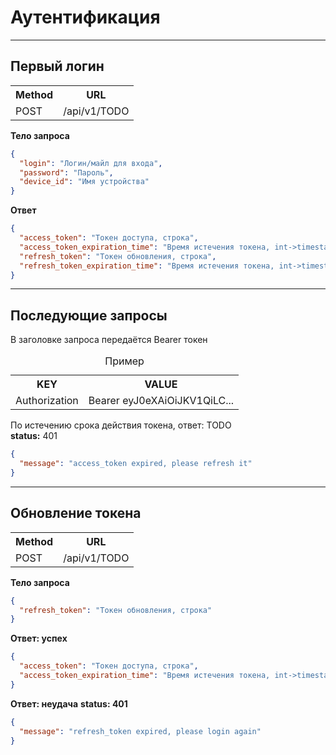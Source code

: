 # Аутентификация
___
## Первый логин
<table>
    <tr>
        <th> Method </th>
        <th> URL </th>
    </tr>
    <tr>
        <td> POST </td>
        <td> /api/v1/TODO </td>
    </tr>
</table>

**Тело запроса**
```json
{    
  "login": "Логин/майл для входа",
  "password": "Пароль",
  "device_id": "Имя устройства"
}
```

**Ответ**
```json
{
  "access_token": "Токен доступа, строка",
  "access_token_expiration_time": "Время истечения токена, int->timestamp",
  "refresh_token": "Токен обновления, строка",
  "refresh_token_expiration_time": "Время истечения токена, int->timestamp"
}
```
___
## Последующие запросы
В заголовке запроса передаётся Bearer токен
<table>
<caption>Пример</caption>
    <tr>
        <th> KEY </th>
        <th> VALUE </th>
    </tr>
    <tr>
        <td> Authorization </td>
        <td> Bearer eyJ0eXAiOiJKV1QiLC... </td>
    </tr>
</table>

По истечению срока действия токена, ответ: TODO <br>
**status:** 401
```json
{
  "message": "access_token expired, please refresh it"
}
```
___
## Обновление токена
<table>
    <tr>
        <th> Method </th>
        <th> URL </th>
    </tr>
    <tr>
        <td> POST </td>
        <td> /api/v1/TODO </td>
    </tr>
</table>

**Тело запроса**
```json
{    
  "refresh_token": "Токен обновления, строка"
}
```
**Ответ: успех**
```json
{
  "access_token": "Токен доступа, строка",
  "access_token_expiration_time": "Время истечения токена, int->timestamp"
}
```
**Ответ: неудача**
**status: 401**
```json
{
  "message": "refresh_token expired, please login again"
}
```

